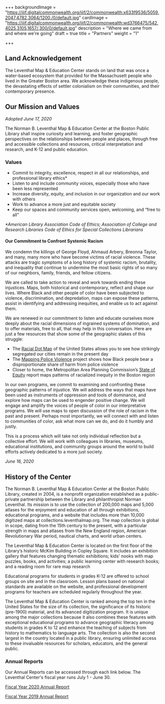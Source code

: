 +++
backgroundImage = "https://iiif.digitalcommonwealth.org/iiif/2/commonwealth:x633f9536/5059,2047,4782,3064/1200,/0/default.jpg"
cardImage = "https://iiif.digitalcommonwealth.org/iiif/2/commonwealth:wd3766475/542,4025,3105,1657/,300/0/default.jpg"
description = "Where we came from and where we're going"
draft = true
title = "Partners"
weight = "1"

+++
## Land Acknowledgement

The Leventhal Map & Education Center stands on land that was once a water-based ecosystem that provided for the Massachusett people who lived in the Greater Boston area. We acknowledge these indigenous people, the devastating effects of settler colonialism on their communities, and their contemporary presence.

## Our Mission and Values

_Adopted June 17, 2020_

The Norman B. Leventhal Map & Education Center at the Boston Public Library shall inspire curiosity and learning, and foster geographic perspectives on the relationships between people and places, through free and accessible collections and resources, critical interpretation and research, and K-12 and public education.

### Values

* Commit to integrity, excellence, respect in all our relationships, and professional library ethics*
* Listen to and include community voices, especially those who have been less represented
* Increase diversity, equity, and inclusion in our organization and our work with others
* Work to advance a more just and equitable society
* Keep our spaces and community services open, welcoming, and “free to all”

_*American Library Association Code of Ethics; Association of College and Research Libraries Code of Ethics for Special Collections Librarians_

#### Our Commitment to Confront Systemic Racism

We condemn the killings of George Floyd, Ahmaud Arbery, Breonna Taylor, and many, many more who have become victims of racial violence. These attacks are tragic symptoms of a long history of systemic racism, brutality, and inequality that continue to undermine the most basic rights of so many of our neighbors, family, friends, and fellow citizens.

We are called to take action to reveal and work towards ending these injustices. Maps, both historical and contemporary, reflect and shape our lives. Where Black and other people of color have been subjected to violence, discrimination, and depredation, maps can expose these patterns, assist in identifying and addressing inequities, and enable us to act against them.

We are renewed in our commitment to listen and educate ourselves more deeply about the racial dimensions of ingrained systems of domination, and to offer materials, free to all, that may help in this conversation. Here are just a few resources that show some of the geographic stakes of this struggle:

* The [Racial Dot Map](https://demographics.coopercenter.org/racial-dot-map/%22%20/t%20%22_blank) of the United States allows you to see how strikingly segregated our cities remain in the present day
* The [Mapping Police Violence](https://mappingpoliceviolence.org/%22%20/t%20%22_blank) project shows how Black people bear a disproportionate share of harm from police violence
* Closer to home, the Metropolitan Area Planning Commission’s [State of Equity](https://equityagenda.mapc.org/indicators%22%20/t%20%22_blank) report maps patterns of racialized inequity in the Boston region

In our own programs, we commit to examining and confronting these geographic patterns of injustice. We will address the ways that maps have been used as instruments of oppression and tools of dominance, and explore how maps can be used to engender positive change. We will engage and amplify the voices of people of color in our interpretative programs. We will use maps to open discussion of the role of racism in the past and present. Perhaps most importantly, we will connect with and listen to communities of color, ask what more can we do, and do it humbly and justly.

This is a process which will take not only individual reflection but a collective effort. We will work with colleagues in libraries, museums, educational institutions, and community groups around the world to build efforts actively dedicated to a more just society.

_June 16, 2020_

## History of the Center

The Norman B. Leventhal Map & Education Center at the Boston Public Library, created in 2004, is a nonprofit organization established as a public-private partnership between the Library and philanthropist Norman Leventhal. Its mission is to use the collection of 200,000 maps and 5,000 atlases for the enjoyment and education of all through exhibitions, educational programs, and a website that includes more than 10,000 digitized maps at collections.leventhalmap.org. The map collection is global in scope, dating from the 15th century to the present, with a particular strength in maps and atlases from the New England region, American Revolutionary War period, nautical charts, and world urban centers.

The Leventhal Map & Education Center is located on the first floor of the Library’s historic McKim Building in Copley Square. It includes an exhibition gallery that features changing thematic exhibitions; kids’ nooks with map puzzles, books, and activities; a public learning center with research books; and a reading room for rare map research

Educational programs for students in grades K-12 are offered to school groups on site and in the classroom. Lesson plans based on national standards are available on the website, and professional development programs for teachers are scheduled regularly throughout the year.

The Leventhal Map & Education Center is ranked among the top ten in the United States for the size of its collection, the significance of its historic (pre-1900) material, and its advanced digitization program. It is unique among the major collections because it also combines these features with exceptional educational programs to advance geographic literacy among students in grades K to 12 and enhance the teaching of subjects from history to mathematics to language arts. The collection is also the second largest in the country located in a public library, ensuring unlimited access to these invaluable resources for scholars, educators, and the general public.

### Annual Reports

Our Annual Reports can be accessed through each link below. The Leventhal Center's fiscal year runs July 1 - June 30.

[Fiscal Year 2020 Annual Report](https://bostonpubliclibrary.sharepoint.com/:b:/s/LeventhalMap/EZjOX6dmLl9Cgks_bVW_1HYB_TFNVzG35gesWfED1sjbgw?e=Lnq1ZP)

[Fiscal Year 2019 Annual Report](https://bostonpubliclibrary.sharepoint.com/:b:/s/LeventhalMap/EbC9vQfpE79DpshxYtXIJM0B54F6NDQNgLLaYhFYm3qD9A?e=M565zc)
